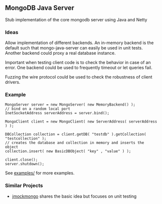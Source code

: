 ## MongoDB Java Server ##

Stub implementation of the core mongodb server using Java and Netty

### Ideas ###

Allow implementation of different backends. An in-memory backend is the
default such that mongo-java-server can easily be used in unit tests.
Another backend could proxy a real database instance.

Important when testing client code is to check the behavior in case of an
error. One backend could be used to frequently timeout or let queries fail.

Fuzzing the wire protocol could be used to check the robustness of client drivers.

### Example ###

	MongoServer server = new MongoServer( new MemoryBackend() );
	// bind on a random local port
	InetSocketAddress serverAddress = server.bind();

	MongoClient client = new MongoClient( new ServerAddress( serverAddress ) );

	DBCollection collection = client.getDB( "testdb" ).getCollection( "testcollection" );
	// creates the database and collection in memory and inserts the object
	collection.insert( new BasicDBObject( "key" , "value" ) );

	client.close();
	server.shutdown();

See [examples/][1] for more examples.

### Similar Projects ###

* [jmockmongo][2] shares the basic idea but focuses on unit testing

[1]: examples/
[2]: https://github.com/thiloplanz/jmockmongo

